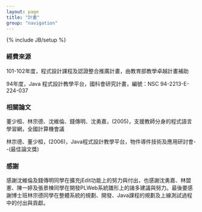 ```yaml
---
layout: page
title: "計畫"
group: "navigation"
---
```

{% include JB/setup %}

### 經費來源

101-102年度，程式設計課程及認證整合推廣計畫，由教育部教學卓越計畫補助

94年度，Java 程式設計教學平台，國科會研究計畫，編號：NSC 94-2213-E-224-037

### 相關論文

董少桓、林宗德、沈維倫、錢傳明、沈勇嘉，(2005)，支援教師分身的程式語言學習網，全國計算機會議

林宗德、董少桓，(2006)，Java程式設計教學平台，物件導件技術及應用研討會--(最佳論文獎)

### 感謝

感謝沈維倫及錢傳明同學在擴充jEdit功能上的努力與付出，也感謝沈勇嘉、林盟憲、陳一婷及張景棟同學在開發PLWeb系統雛形上的諸多建議與努力。最後要感謝博士班林宗德同學在整體系統的規劃、開發、Java課程的規劃及上線測試過程中的付出與貢獻。
